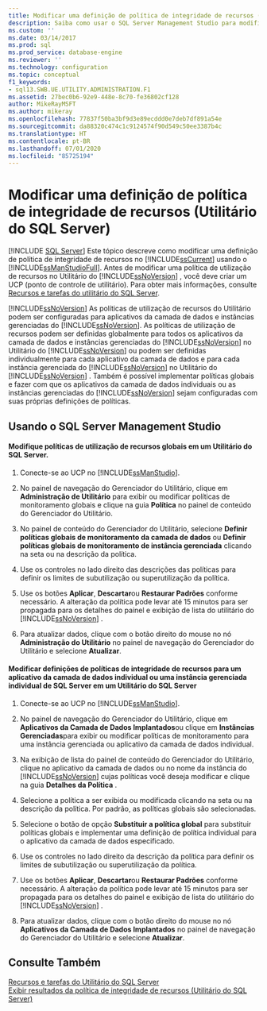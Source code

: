```yaml
---
title: Modificar uma definição de política de integridade de recursos (Utilitário do SQL Server) | Microsoft Docs
description: Saiba como usar o SQL Server Management Studio para modificar uma definição de política de integridade de recursos para que você possa avaliar melhor os dados de desempenho do SQL Server.
ms.custom: ''
ms.date: 03/14/2017
ms.prod: sql
ms.prod_service: database-engine
ms.reviewer: ''
ms.technology: configuration
ms.topic: conceptual
f1_keywords:
- sql13.SWB.UE.UTILITY.ADMINISTRATION.F1
ms.assetid: 27bec0b6-92e9-448e-8c70-fe36802cf128
author: MikeRayMSFT
ms.author: mikeray
ms.openlocfilehash: 77837f50ba3bf9d3e89ecddd0e7deb7df891a54e
ms.sourcegitcommit: da88320c474c1c9124574f90d549c50ee3387b4c
ms.translationtype: HT
ms.contentlocale: pt-BR
ms.lasthandoff: 07/01/2020
ms.locfileid: "85725194"
---
```

# <a name="modify-a-resource-health-policy-definition-sql-server-utility"></a>Modificar uma definição de política de integridade de recursos (Utilitário do SQL Server)
 [!INCLUDE [SQL Server](../../includes/applies-to-version/sqlserver.md)]
  Este tópico descreve como modificar uma definição de política de integridade de recursos no [!INCLUDE[ssCurrent](../../includes/sscurrent-md.md)] usando o [!INCLUDE[ssManStudioFull](../../includes/ssmanstudiofull-md.md)]. Antes de modificar uma política de utilização de recursos no Utilitário do [!INCLUDE[ssNoVersion](../../includes/ssnoversion-md.md)] , você deve criar um UCP (ponto de controle de utilitário). Para obter mais informações, consulte [Recursos e tarefas do utilitário do SQL Server](../../relational-databases/manage/sql-server-utility-features-and-tasks.md).  
  
 [!INCLUDE[ssNoVersion](../../includes/ssnoversion-md.md)] As políticas de utilização de recursos do Utilitário podem ser configuradas para aplicativos da camada de dados e instâncias gerenciadas do [!INCLUDE[ssNoVersion](../../includes/ssnoversion-md.md)]. As políticas de utilização de recursos podem ser definidas globalmente para todos os aplicativos da camada de dados e instâncias gerenciadas do [!INCLUDE[ssNoVersion](../../includes/ssnoversion-md.md)] no Utilitário do [!INCLUDE[ssNoVersion](../../includes/ssnoversion-md.md)] ou podem ser definidas individualmente para cada aplicativo da camada de dados e para cada instância gerenciada do [!INCLUDE[ssNoVersion](../../includes/ssnoversion-md.md)] no Utilitário do [!INCLUDE[ssNoVersion](../../includes/ssnoversion-md.md)] . Também é possível implementar políticas globais e fazer com que os aplicativos da camada de dados individuais ou as instâncias gerenciadas do [!INCLUDE[ssNoVersion](../../includes/ssnoversion-md.md)] sejam configuradas com suas próprias definições de políticas.  
  
##  <a name="using-sql-server-management-studio"></a><a name="SSMSProcedure"></a> Usando o SQL Server Management Studio  
  
#### <a name="modify-global-resource-utilization-policies-in-a-sql-server-utility"></a>Modifique políticas de utilização de recursos globais em um Utilitário do SQL Server.  
  
1.  Conecte-se ao UCP no [!INCLUDE[ssManStudio](../../includes/ssmanstudio-md.md)].  
  
2.  No painel de navegação do Gerenciador do Utilitário, clique em **Administração de Utilitário** para exibir ou modificar políticas de monitoramento globais e clique na guia **Política** no painel de conteúdo do Gerenciador do Utilitário.  
  
3.  No painel de conteúdo do Gerenciador do Utilitário, selecione **Definir políticas globais de monitoramento da camada de dados** ou **Definir políticas globais de monitoramento de instância gerenciada** clicando na seta ou na descrição da política.  
  
4.  Use os controles no lado direito das descrições das políticas para definir os limites de subutilização ou superutilização da política.  
  
5.  Use os botões **Aplicar**, **Descartar**ou **Restaurar Padrões** conforme necessário. A alteração da política pode levar até 15 minutos para ser propagada para os detalhes do painel e exibição de lista do utilitário do [!INCLUDE[ssNoVersion](../../includes/ssnoversion-md.md)] .  
  
6.  Para atualizar dados, clique com o botão direito do mouse no nó **Administração do Utilitário** no painel de navegação do Gerenciador do Utilitário e selecione **Atualizar**.  
  
#### <a name="modify-resource-health-policy-definitions-for-an-individual-data-tier-application-or-an-individual-managed-instance-of-sql-server-in-a-sql-server-utility"></a>Modificar definições de políticas de integridade de recursos para um aplicativo da camada de dados individual ou uma instância gerenciada individual de SQL Server em um Utilitário do SQL Server  
  
1.  Conecte-se ao UCP no [!INCLUDE[ssManStudio](../../includes/ssmanstudio-md.md)].  
  
2.  No painel de navegação do Gerenciador do Utilitário, clique em **Aplicativos da Camada de Dados Implantados**ou clique em **Instâncias Gerenciadas**para exibir ou modificar políticas de monitoramento para uma instância gerenciada ou aplicativo da camada de dados individual.  
  
3.  Na exibição de lista do painel de conteúdo do Gerenciador do Utilitário, clique no aplicativo da camada de dados ou no nome da instância do [!INCLUDE[ssNoVersion](../../includes/ssnoversion-md.md)] cujas políticas você deseja modificar e clique na guia **Detalhes da Política** .  
  
4.  Selecione a política a ser exibida ou modificada clicando na seta ou na descrição da política. Por padrão, as políticas globais são selecionadas.  
  
5.  Selecione o botão de opção **Substituir a política global** para substituir políticas globais e implementar uma definição de política individual para o aplicativo da camada de dados especificado.  
  
6.  Use os controles no lado direito da descrição da política para definir os limites de subutilização ou superutilização da política.  
  
7.  Use os botões **Aplicar**, **Descartar**ou **Restaurar Padrões** conforme necessário. A alteração da política pode levar até 15 minutos para ser propagada para os detalhes do painel e exibição de lista do utilitário do [!INCLUDE[ssNoVersion](../../includes/ssnoversion-md.md)] .  
  
8.  Para atualizar dados, clique com o botão direito do mouse no nó **Aplicativos da Camada de Dados Implantados** no painel de navegação do Gerenciador do Utilitário e selecione **Atualizar**.  
  
## <a name="see-also"></a>Consulte Também  
 [Recursos e tarefas do Utilitário do SQL Server](../../relational-databases/manage/sql-server-utility-features-and-tasks.md)   
 [Exibir resultados da política de integridade de recursos &#40;Utilitário do SQL Server&#41;](../../relational-databases/manage/view-resource-health-policy-results-sql-server-utility.md)  
  
  
